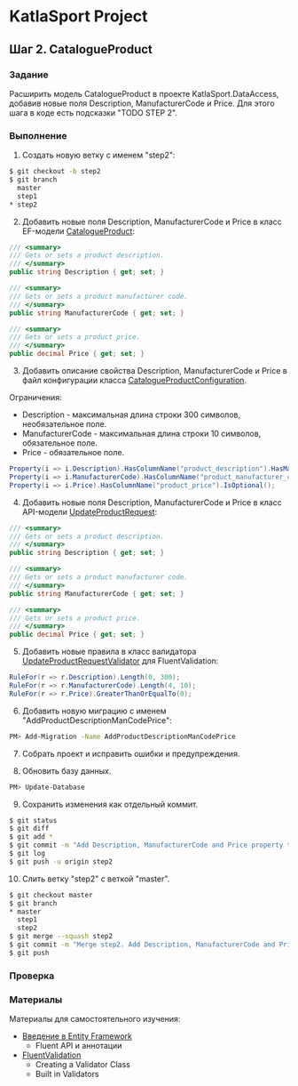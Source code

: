 # KatlaSport Project

## Шаг 2. CatalogueProduct

### Задание

Расширить модель CatalogueProduct в проекте KatlaSport.DataAccess, добавив новые поля Description, ManufacturerCode и Price.
Для этого шага в коде есть подсказки "TODO STEP 2".

### Выполнение

1. Создать новую ветку с именем "step2":

```sh
$ git checkout -b step2
$ git branch
  master
  step1
* step2
```

2. Добавить новые поля Description, ManufacturerCode и Price в класс EF-модели [CatalogueProduct](../KatlaSport.DataAccess/ProductCatalogue/CatalogueProduct.cs):

```cs
/// <summary>
/// Gets or sets a product description.
/// </summary>
public string Description { get; set; }

/// <summary>
/// Gets or sets a product manufacturer code.
/// </summary>
public string ManufacturerCode { get; set; }

/// <summary>
/// Gets or sets a product price.
/// </summary>
public decimal Price { get; set; }
```

3. Добавить описание свойства Description, ManufacturerCode и Price в файл конфигурации класса [CatalogueProductConfiguration](../KatlaSport.DataAccess/ProductCatalogue/CatalogueProductConfiguration.cs).

Ограничения:
* Description - максимальная длина строки 300 символов, необязательное поле.
* ManufacturerCode - максимальная длина строки 10 символов, обязательное поле.
* Price - обязательное поле.

```cs
Property(i => i.Description).HasColumnName("product_description").HasMaxLength(300);
Property(i => i.ManufacturerCode).HasColumnName("product_manufacturer_code").HasMaxLength(10).IsOptional();
Property(i => i.Price).HasColumnName("product_price").IsOptional();
```

4. Добавить новые поля Description, ManufacturerCode и Price в класс API-модели [UpdateProductRequest](../KatlaSport.Services.Models/ProductManagement/UpdateProductRequest.cs):

```cs
/// <summary>
/// Gets or sets a product description.
/// </summary>
public string Description { get; set; }

/// <summary>
/// Gets or sets a product manufacturer code.
/// </summary>
public string ManufacturerCode { get; set; }

/// <summary>
/// Gets or sets a product price.
/// </summary>
public decimal Price { get; set; }
```

5. Добавить новые правила в класс валидатора [UpdateProductRequestValidator](../KatlaSport.Services.Models/ProductManagement/UpdateProductRequestValidator.cs) для FluentValidation:

```cs
RuleFor(r => r.Description).Length(0, 300);
RuleFor(r => r.ManufacturerCode).Length(4, 10);
RuleFor(r => r.Price).GreaterThanOrEqualTo(0);
```

6. Добавить новую миграцию с именем "AddProductDescriptionManCodePrice":

```sh
PM> Add-Migration -Name AddProductDescriptionManCodePrice
```

7. Собрать проект и исправить ошибки и предупреждения.

8. Обновить базу данных.

```sh
PM> Update-Database
```

9. Сохранить изменения как отдельный коммит.

```sh
$ git status
$ git diff
$ git add *
$ git commit -m "Add Description, ManufacturerCode and Price property to CatalogueProduct and UpdateProductRequest model. Create a new migration AddProductDescriptionManCodePrice. Add new rules to UpdateProductRequestValidator."
$ git log
$ git push -u origin step2
```

10. Слить ветку "step2" с веткой "master".

```sh
$ git checkout master
$ git branch
* master
  step1
  step2
$ git merge --squash step2
$ git commit -m "Merge step2. Add Description, ManufacturerCode and Price property to CatalogueProduct and UpdateProductRequest model. Create a new migration AddProductDescriptionManCodePrice. Add new rules to UpdateProductRequestValidator."
$ git push
```

### Проверка

### Материалы

Материалы для самостоятельного изучения:
* [Введение в Entity Framework](https://metanit.com/sharp/entityframework/1.1.php)
  * Fluent API и аннотации
* [FluentValidation](https://github.com/JeremySkinner/FluentValidation/wiki/a.-Index)
  * Creating a Validator Class
  * Built in Validators
